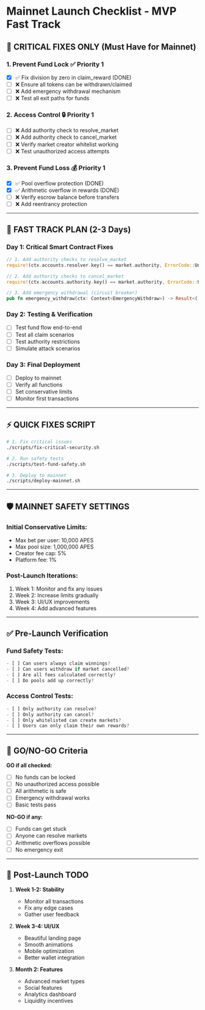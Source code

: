 # Mainnet Launch Checklist - MVP Fast Track

## 🚨 CRITICAL FIXES ONLY (Must Have for Mainnet)

### 1. **Prevent Fund Lock** ✅ Priority 1
- [x] ✅ Fix division by zero in claim_reward (DONE)
- [ ] ❌ Ensure all tokens can be withdrawn/claimed
- [ ] ❌ Add emergency withdrawal mechanism
- [ ] ❌ Test all exit paths for funds

### 2. **Access Control** 🔒 Priority 1
- [ ] ❌ Add authority check to resolve_market
- [ ] ❌ Add authority check to cancel_market
- [ ] ❌ Verify market creator whitelist working
- [ ] ❌ Test unauthorized access attempts

### 3. **Prevent Fund Loss** 💰 Priority 1
- [x] ✅ Pool overflow protection (DONE)
- [x] ✅ Arithmetic overflow in rewards (DONE)
- [ ] ❌ Verify escrow balance before transfers
- [ ] ❌ Add reentrancy protection

---

## 🎯 FAST TRACK PLAN (2-3 Days)

### Day 1: Critical Smart Contract Fixes
```rust
// 1. Add authority checks to resolve_market
require!(ctx.accounts.resolver.key() == market.authority, ErrorCode::Unauthorized);

// 2. Add authority checks to cancel_market  
require!(ctx.accounts.authority.key() == market.authority, ErrorCode::Unauthorized);

// 3. Add emergency withdrawal (circuit breaker)
pub fn emergency_withdraw(ctx: Context<EmergencyWithdraw>) -> Result<()>
```

### Day 2: Testing & Verification
- [ ] Test fund flow end-to-end
- [ ] Test all claim scenarios
- [ ] Test authority restrictions
- [ ] Simulate attack scenarios

### Day 3: Final Deployment
- [ ] Deploy to mainnet
- [ ] Verify all functions
- [ ] Set conservative limits
- [ ] Monitor first transactions

---

## ⚡ QUICK FIXES SCRIPT

```bash
# 1. Fix critical issues
./scripts/fix-critical-security.sh

# 2. Run safety tests
./scripts/test-fund-safety.sh

# 3. Deploy to mainnet
./scripts/deploy-mainnet.sh
```

---

## 🛡️ MAINNET SAFETY SETTINGS

### Initial Conservative Limits:
- Max bet per user: 10,000 APES
- Max pool size: 1,000,000 APES  
- Creator fee cap: 5%
- Platform fee: 1%

### Post-Launch Iterations:
1. Week 1: Monitor and fix any issues
2. Week 2: Increase limits gradually
3. Week 3: UI/UX improvements
4. Week 4: Add advanced features

---

## ✅ Pre-Launch Verification

### Fund Safety Tests:
```javascript
- [ ] Can users always claim winnings?
- [ ] Can users withdraw if market cancelled?
- [ ] Are all fees calculated correctly?
- [ ] Do pools add up correctly?
```

### Access Control Tests:
```javascript
- [ ] Only authority can resolve?
- [ ] Only authority can cancel?
- [ ] Only whitelisted can create markets?
- [ ] Users can only claim their own rewards?
```

---

## 🚀 GO/NO-GO Criteria

**GO if all checked:**
- [ ] No funds can be locked
- [ ] No unauthorized access possible
- [ ] All arithmetic is safe
- [ ] Emergency withdrawal works
- [ ] Basic tests pass

**NO-GO if any:**
- [ ] Funds can get stuck
- [ ] Anyone can resolve markets
- [ ] Arithmetic overflows possible
- [ ] No emergency exit

---

## 📝 Post-Launch TODO

1. **Week 1-2: Stability**
   - Monitor all transactions
   - Fix any edge cases
   - Gather user feedback

2. **Week 3-4: UI/UX**
   - Beautiful landing page
   - Smooth animations
   - Mobile optimization
   - Better wallet integration

3. **Month 2: Features**
   - Advanced market types
   - Social features
   - Analytics dashboard
   - Liquidity incentives 
